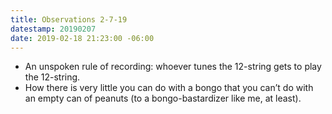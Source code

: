```yaml
---
title: Observations 2-7-19
datestamp: 20190207
date: 2019-02-18 21:23:00 -06:00
---
```


- An unspoken rule of recording: whoever tunes the 12-string gets to play the 12-string.
- How there is very little you can do with a bongo that you can’t do with an empty can of peanuts (to a bongo-bastardizer like me, at least).
